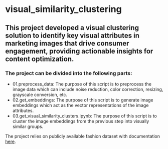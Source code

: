 # visual_similarity_clustering

## This project developed a visual clustering solution to identify key visual attributes in marketing images that drive consumer engagement, providing actionable insights for content optimization.
### The project can be divided into the following parts:

- 01.preprocess_data: The purpose of this script is to preprocess the image data which can include noise reduction, color correction, resizing, grayscale conversion, etc.
- 02.get_embeddings: The purpose of this script is to generate image embeddings which act as the vector representations of the image attributes.
- 03.get_visual_similarity_clusters.ipynb: The purpose of this script is to cluster the image embeddings from the previous step into visually similar groups.

The project relies on publicly available fashion dataset with documentation [here](https://www.kaggle.com/datasets/nitinsss/fashion-dataset-with-over-15000-labelled-images).
